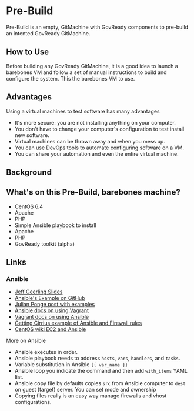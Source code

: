 Pre-Build
=============================

Pre-Build is an empty, GitMachine with GovReady components to pre-build an intented GovReady GitMachine.


## How to Use

Before building any GovReady GitMachine, it is a good idea to launch a barebones VM and follow a set of manual instructions to build and configure the system. This the barebones VM to use.


## Advantages

Using a virtual machines to test software has many advantages

* It's more secure: you are not installing anything on your computer.
* You don't have to change your computer's configuration to test install new software.
* Virtual machines can be thrown away and when you mess up.
* You can use DevOps tools to automate configuring software on a VM.
* You can share your automation and even the entire virtual machine.

## Background

## What's on this Pre-Build, barebones machine?

* CentOS 6.4
* Apache
* PHP
* Simple Ansible playbook to install
* Apache
* PHP
* GovReady toolkit (alpha)

## Links

### Ansible
* [Jeff Geerling Slides](http://www.slideshare.net/geerlingguy/local-development-on-virtual-machines-vagrant-virtualbox-and-ansible)
* [Ansible's Example on GitHub](https://github.com/ansible/ansible-examples/tree/master/lamp_simple)
* [Julian Ponge post with examples](http://julien.ponge.org/blog/scalable-and-understandable-provisioning-with-ansible-and-vagrant/)
* [Ansible docs on using Vagrant](http://docs.ansible.com/guide_vagrant.html)
* [Vagrant docs on using Ansible](http://docs.vagrantup.com/v2/provisioning/ansible.html)
* [Getting Cirrius example of Ansible and Firewall rules](http://www.gettingcirrius.com/2013/11/configure-iptables-with-ansible.html)
* [CentOS wiki EC2 and Ansible](http://wiki.centos.org/Cloud/Manage/Ansible)

More on Ansible
* Ansible executes in order.
* Ansible playbook needs to address `hosts`, `vars`, `handlers`, and `tasks`. 
* Variable substitution in Ansible `{{ var_name }}` 
* Ansible loop you indicate the command and then add `with_items` YAML list. 
* Ansible copy file by defaults copies `src` from Ansible computer to `dest` on guest (target) server. You can set mode and ownership
* Copying files really is an easy way manage firewalls and vhost configurations.


